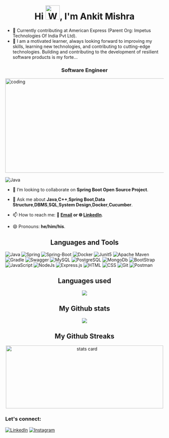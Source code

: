 <!--- 👋 Hi, I’m Ankit Kumar Mishra
- 👀 I’m interested in Software Development
- 🌱 I’m currently doing a job in American Express (parent company - Impetus Technologies Of India Pvt Ltd) as an Associate Software engineer.
- 💞️ I’m looking to collaborate on ...
- 📫 How to reach me ...-->


 <h1 align="center">Hi <img src="https://raw.githubusercontent.com/nixin72/nixin72/master/wave.gif" 
         alt="Waving hand animated gif"
         height="45"
         width="45" />, I'm Ankit Mishra</h1>

- 🔭 Currently contributing at American Express (Parent Org: Impetus Technologies Of India Pvt Ltd).
- 🔭 I am a motivated learner, always looking forward to improving my skills, learning new technologies, and contributing to cutting-edge technologies. Building and contributing to the development of resilient software products is my forte...

<h3 align="center"> Software Engineer</h3>
<img align="center" alt="coding"  width="800" height="300" src="[https://user-images.githubusercontent.com/74038190/213910845-af37a709-8995-40d6-be59-724526e3c3d7.gif]"/>
<!----
- 🌱 I’m currently learning **Spring Security**
-------->

![Java](https://miro.medium.com/v2/resize:fit:1050/1*oT-ssryndQnVmbwBhjXNzw.gif) 

- 👯 I’m looking to collaborate on **Spring Boot Open Source Project**.
 
- 💬 Ask me about **Java**,**C++**,**Spring Boot**,**Data Structure**,**DBMS**,**SQL**,**System Design**,**Docker**,**Cucumber**.
  
- 📫 How to reach me: **📧 [Email](mailto:ankitmishra28799@gmail.com) or 🌐 [LinkedIn](https://www.linkedin.com/in/ankit-mishra-707871218/)**.
  
- 😄 Pronouns: **he/him/his**.
<!-- - ⚡ Fun fact: **Big Fan of the 🔥 emoji** -->

<h2 align="center">Languages and Tools</h2>

![Java](https://img.shields.io/badge/Java-ED8B00?style=for-the-badge&logo=openjdk&logoColor=white) 
![Spring](https://img.shields.io/badge/Spring-6DB33F?style=for-the-badge&logo=spring&logoColor=white) 
![Spring-Boot](https://img.shields.io/badge/Spring_Boot-F2F4F9?style=for-the-badge&logo=spring-boot) 
![Docker](https://img.shields.io/badge/Docker-2CA5E0?style=for-the-badge&logo=docker&logoColor=white) 
![Junit5](https://img.shields.io/badge/Junit5-25A162?style=for-the-badge&logo=junit5&logoColor=white)
![Apache Maven](https://img.shields.io/badge/apache_maven-C71A36?style=for-the-badge&logo=apachemaven&logoColor=white)
![Gradle](https://img.shields.io/badge/gradle-02303A?style=for-the-badge&logo=gradle&logoColor=white)
![Swagger](https://img.shields.io/badge/Swagger-85EA2D?style=for-the-badge&logo=Swagger&logoColor=white)
![MySQL](https://img.shields.io/badge/MySQL-00000F?style=for-the-badge&logo=mysql&logoColor=white) 
![PostgreSQL](https://img.shields.io/badge/PostgreSQL-316192?style=for-the-badge&logo=postgresql&logoColor=white)
![MongoDb](https://img.shields.io/badge/MongoDB-4EA94B?style=for-the-badge&logo=mongodb&logoColor=white) 
![BootStrap](https://img.shields.io/badge/Bootstrap-563D7C?style=for-the-badge&logo=bootstrap&logoColor=white) 
![JavaScript](https://img.shields.io/badge/JavaScript-323330?style=for-the-badge&logo=javascript&logoColor=F7DF1E)
![NodeJs](https://img.shields.io/badge/Node%20js-339933?style=for-the-badge&logo=nodedotjs&logoColor=white)
![Express.js](https://img.shields.io/badge/Express%20js-000000?style=for-the-badge&logo=express&logoColor=white)
![HTML](https://img.shields.io/badge/HTML5-E34F26?style=for-the-badge&logo=html5&logoColor=white) 
![CSS](https://img.shields.io/badge/CSS3-1572B6?style=for-the-badge&logo=css3&logoColor=white) 
![Git](https://img.shields.io/badge/GIT-E44C30?style=for-the-badge&logo=git&logoColor=white)
![Postman](https://img.shields.io/badge/Postman-FF6C37?style=for-the-badge&logo=Postman&logoColor=white)

<h2 align="center">Languages used</h2>
<p align="center" ><img src="https://github-readme-stats.vercel.app/api/top-langs/?username=Ankit92110&layout=compact&theme=midnight-purple" /></p>
<!-- Stats -->
<h2 align="center">My Github stats</h2>
<p align="center" ><img src="https://github-readme-stats.vercel.app/api?username=Ankit92110&count_private=true&show_icons=true&theme=radical" /></p>
<!-- Streak -->
<h2 align="center">My Github Streaks</h2>
<a align= "center" href="https://github.com/Ankit92110">
<p align="center"><img alt= "stats card" height="200px" width="500" src="https://github-readme-streak-stats.herokuapp.com/?user=Ankit92110&theme=radical">
</a></p>
<!---
### 📊 My GitHub Stats:
[![GitHub Streak](https://streak-stats.demolab.com?user=Ankit92110&theme=radical&hide_border=true&card_width=470)](https://git.io/streak-stats)
[![Ankit GitHub stats](https://github-readme-stats.vercel.app/api?username=Ankit92110&show_icons=true&theme=radical&rank_icon=percentile&hide_border=true)](https://github.com/anuraghazra/github-readme-stats)
...-->

### Let's connect:
[![LinkedIn](https://img.shields.io/badge/-LinkedIn-333333?style=flat&logo=LinkedIn)](https://www.linkedin.com/in/ankit-mishra-707871218/) 
[![Instagram](https://img.shields.io/badge/-Instagram-333333?style=flat&logo=Instagram)](https://www.instagram.com/rajmishra1962/)

 
<!---
Ankit92110/Ankit92110 is a ✨ special ✨ repository because its `README.md` (this file) appears on your GitHub profile.
You can click the Preview link to take a look at your changes.
--->
